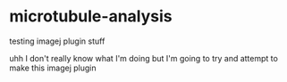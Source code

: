 # microtubule-analysis
testing imagej plugin stuff

uhh I don't really know what I'm doing but I'm going to try and attempt to make this imagej plugin
